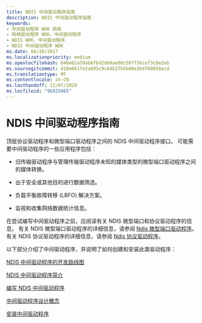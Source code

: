```yaml
---
title: NDIS 中间驱动程序指南
description: NDIS 中间驱动程序指南
keywords:
- 中间驱动程序 WDK 网络
- 网络驱动程序 WDK，中间驱动程序
- NDIS WDK，中间驱动程序
- NDIS 中间驱动程序 WDK
ms.date: 04/20/2017
ms.localizationpriority: medium
ms.openlocfilehash: 648e62a59abbfbd2de0ae00c56ff56cef3c8e2eb
ms.sourcegitcommit: 418e6617e2a695c9cb4b37b5b60e264760858acd
ms.translationtype: MT
ms.contentlocale: zh-CN
ms.lasthandoff: 12/07/2020
ms.locfileid: "96825065"
---
```

# <a name="ndis-intermediate-drivers-guide"></a>NDIS 中间驱动程序指南

顶层协议驱动程序和微型端口驱动程序之间的 NDIS 中间驱动程序接口。 可能需要中间驱动程序的一些应用程序包括：

-   旧传输驱动程序与管理传输驱动程序未知的媒体类型的微型端口驱动程序之间的媒体转换。

-   出于安全或其他目的进行数据筛选。

-   负载平衡故障转移 (LBFO) 解决方案。

-   监视和收集网络数据统计信息。

在尝试编写中间驱动程序之前，应阅读有关 NDIS 微型端口和协议驱动程序的信息。 有关 NDIS 微型端口驱动程序的详细信息，请参阅 [Ndis 微型端口驱动程序](roadmap-for-developing-ndis-miniport-drivers.md)。 有关 NDIS 协议驱动程序的详细信息，请参阅 [Ndis 协议驱动程序](./roadmap-for-developing-ndis-protocol-drivers.md)。

以下部分介绍了中间驱动程序，并说明了如何创建和安装此类驱动程序：

[NDIS 中间驱动程序的开发路线图](roadmap-for-developing-ndis-intermediate-drivers.md)

[NDIS 中间驱动程序简介](introduction-to-ndis-intermediate-drivers.md)

[编写 NDIS 中间驱动程序](writing-ndis-intermediate-drivers.md)

[中间驱动程序设计概念](intermediate-driver-design-concepts.md)

[安装中间驱动程序](installing-an-intermediate-driver.md)

 

